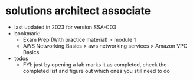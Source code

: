 # solutions architect associate

- last updated in 2023 for version SSA-C03
- bookmark:
  - Exam Prep (With practice material) > module 1
  - AWS Networking Basics > aws networking services > Amazon VPC Basics
- todos
  - FYI: just by opening a lab marks it as completed, check the completed list and figure out which ones you still need to do
